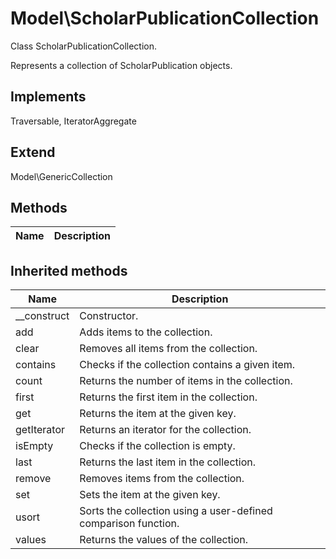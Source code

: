 # Model\ScholarPublicationCollection  

Class ScholarPublicationCollection.

Represents a collection of ScholarPublication objects.  

## Implements
Traversable, IteratorAggregate

## Extend

Model\GenericCollection

## Methods

| Name | Description |
|------|-------------|

## Inherited methods

| Name | Description |
|------|-------------|
|__construct|Constructor.|
|add|Adds items to the collection.|
|clear|Removes all items from the collection.|
|contains|Checks if the collection contains a given item.|
|count|Returns the number of items in the collection.|
|first|Returns the first item in the collection.|
|get|Returns the item at the given key.|
|getIterator|Returns an iterator for the collection.|
|isEmpty|Checks if the collection is empty.|
|last|Returns the last item in the collection.|
|remove|Removes items from the collection.|
|set|Sets the item at the given key.|
|usort|Sorts the collection using a user-defined comparison function.|
|values|Returns the values of the collection.|


